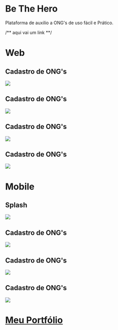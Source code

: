# Be The Hero

 Plataforma de auxilio a ONG's de uso fácil e Prático.

/** aqui vai um link **/

<!DOCTYPE html>

<html lang="pt-br">

<head>
    <meta charset="utf-8"/>
</head>
<body>

<h1>Web</h1>
<h2>Cadastro de ONG's</h2>
<img src="assets_readme/BeTheHeroLogon.jpg"/>
<h2>Cadastro de ONG's</h2>
<img src="assets_readme/BeTheHeroNewLogin.jpg"/>
<h2>Cadastro de ONG's</h2>
<img src="assets_readme/BeTheHeroNew.jpg"/>
<h2>Cadastro de ONG's</h2>
<img src="assets_readme/BeTheHeroSession.jpg"/>

<h1>Mobile</h1>
<h2>Splash</h2>
<img src="assets_readme/Screenshot_20.jpg"/>
<h2>Cadastro de ONG's</h2>
<img src="assets_readme/Screenshot_21.jpg"/>
<h2>Cadastro de ONG's</h2>
<img src="assets_readme/Screenshot_22.jpg"/>
<h2>Cadastro de ONG's</h2>
<img src="assets_readme/Screenshot_23.jpg"/>


<h1><a href="https://guilhermemag.github.io/" target="_blank"> Meu Portfólio </a></h1> 
  
</body>
</html>


